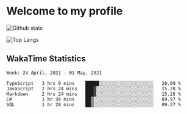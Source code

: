 # Welcome to my profile

![Github stats](https://github-readme-stats.vercel.app/api?username=xinthose&show_icons=true&theme=radical&count_private=true)

![Top Langs](https://github-readme-stats.vercel.app/api/top-langs/?username=xinthose)

## WakaTime Statistics
<!--START_SECTION:waka-->
```text
Week: 24 April, 2021 - 01 May, 2021

TypeScript   3 hrs 9 mins    █████░░░░░░░░░░░░░░░░░░░░   20.09 % 
JavaScript   2 hrs 24 mins   ███▓░░░░░░░░░░░░░░░░░░░░░   15.28 % 
Markdown     2 hrs 24 mins   ███▓░░░░░░░░░░░░░░░░░░░░░   15.26 % 
C#           1 hr 34 mins    ██▒░░░░░░░░░░░░░░░░░░░░░░   09.97 % 
SQL          1 hr 28 mins    ██▒░░░░░░░░░░░░░░░░░░░░░░   09.37 % 
```
<!--END_SECTION:waka-->
